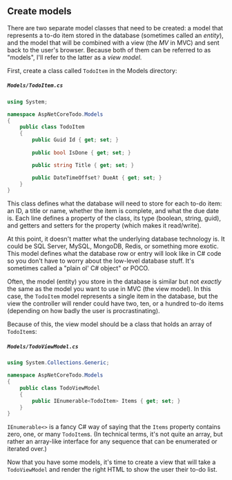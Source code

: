## Create models
There are two separate model classes that need to be created: a model that represents a to-do item stored in the database (sometimes called an *entity*), and the model that will be combined with a view (the *MV* in MVC) and sent back to the user's browser. Because both of them can be referred to as "models", I'll refer to the latter as a *view model*.

First, create a class called `TodoItem` in the Models directory:

##### `Models/TodoItem.cs`

```csharp
using System;

namespace AspNetCoreTodo.Models
{
    public class TodoItem
    {
        public Guid Id { get; set; }
        
        public bool IsDone { get; set; }

        public string Title { get; set; }

        public DateTimeOffset? DueAt { get; set; }
    }
}
```

This class defines what the database will need to store for each to-do item: an ID, a title or name, whether the item is complete, and what the due date is. Each line defines a property of the class, its type (boolean, string, guid), and getters and setters for the property (which makes it read/write).

At this point, it doesn't matter what the underlying database technology is. It could be SQL Server, MySQL, MongoDB, Redis, or something more exotic. This model defines what the database row or entry will look like in C# code so you don't have to worry about the low-level database stuff. It's sometimes called a "plain ol' C# object" or POCO.

Often, the model (entity) you store in the database is similar but not *exactly* the same as the model you want to use in MVC (the view model). In this case, the `TodoItem` model represents a single item in the database, but the view the controller will render could have two, ten, or a hundred to-do items (depending on how badly the user is procrastinating).

Because of this, the view model should be a class that holds an array of `TodoItem`s:

##### `Models/TodoViewModel.cs`

```csharp
using System.Collections.Generic;

namespace AspNetCoreTodo.Models
{
    public class TodoViewModel
    {
        public IEnumerable<TodoItem> Items { get; set; }
    }
}
```

`IEnumerable<>` is a fancy C# way of saying that the `Items` property contains zero, one, or many `TodoItem`s. (In technical terms, it's not quite an array, but rather an array-like interface for any sequence that can be enumerated or iterated over.)

Now that you have some models, it's time to create a view that will take a `TodoViewModel` and render the right HTML to show the user their to-do list.
